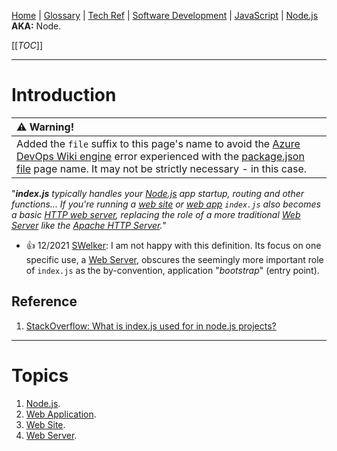 [Home](/Slalom-LLC/Slalom-Consulting) | [Glossary](/Glossary) | [Tech Ref](/Tech-Ref) | [Software Development](/Tech-Ref/Software-Development) | [JavaScript](/Tech-Ref/Software-Development/JavaScript) | [Node.js](/Tech-Ref/Software-Development/JavaScript/Node.js)
**AKA:** Node.

[[_TOC_]]

---
# Introduction
|:warning: Warning!|
|:-|
| Added the `file` suffix to this page's name to avoid the [Azure DevOps Wiki engine](/Tech-Ref/Microsoft/Microsoft-Azure/ADO-\(Azure-DevOps\)/Wiki-\(Azure-DevOps\)) error experienced with the [package.json file](/Tech-Ref/Software-Development/JavaScript/Node.js/package.json-file) page name. It may not be strictly necessary - in this case. |

"_***index.js*** typically handles your [Node.js](/Tech-Ref/Software-Development/JavaScript/Node.js) app startup, routing and other functions... If you're running a [web site](/Tech-Ref/WWW-\(World-Wide-Web\)/Web-Site) or [web app](/Tech-Ref/WWW-\(World-Wide-Web\)/Web-Application) `index.js` also becomes a basic [HTTP web server](/Tech-Ref/WWW-\(World-Wide-Web\)/Web-Server), replacing the role of a more traditional [Web Server](/Tech-Ref/WWW-\(World-Wide-Web\)/Web-Server) like the [Apache HTTP Server](/Tech-Ref/Apache-Software-Foundation/Apache-HTTP-Server)._"

- :+1: 12/2021 [SWelker](/Individuals/Scott-Welker): I am not happy with this definition. Its focus on one specific use, a [Web Server](/Tech-Ref/WWW-\(World-Wide-Web\)/Web-Server), obscures the seemingly more important role of `index.js` as the by-convention,  application "_bootstrap_" (entry point). 

## Reference
1. [StackOverflow: What is index.js used for in node.js projects?](https://stackoverflow.com/questions/21063587/what-is-index-js-used-for-in-node-js-projects#:~:text=to%20run%20first.-,index.,something%20more%20traditional%20like%20Apache.)

---
# Topics
1. [Node.js](/Tech-Ref/Software-Development/JavaScript/Node.js).
1. [Web Application](/Tech-Ref/WWW-\(World-Wide-Web\)/Web-Application).
1. [Web Site](/Tech-Ref/WWW-\(World-Wide-Web\)/Web-Site).
1. [Web Server](/Tech-Ref/WWW-\(World-Wide-Web\)/Web-Server).
